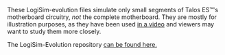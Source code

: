 These LogiSim-evolution files simulate only small segments of Talos ES™'s motherboard circuitry, <i>not</i> the complete motherboard.
They are mostly for illustration purposes, as they have been used <a href="https://youtu.be/EE-lTyt0x98">in a video</a> and viewers may want to study them more closely.
<p>
The LogiSim-Evolution repository <a href="https://github.com/logisim-evolution/logisim-evolution">can be found here.</a>
